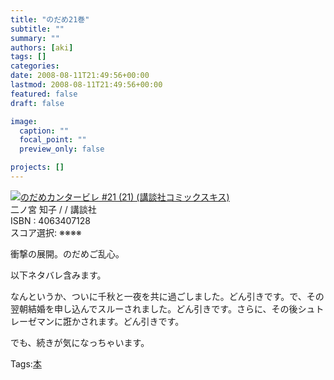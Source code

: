 ```yaml
---
title: "のだめ21巻"
subtitle: ""
summary: ""
authors: [aki]
tags: []
categories: 
date: 2008-08-11T21:49:56+00:00
lastmod: 2008-08-11T21:49:56+00:00
featured: false
draft: false

image:
  caption: ""
  focal_point: ""
  preview_only: false

projects: []
---
```

![](https://ecx.images-amazon.com/images/I/51tMdfp+pDL._SL160_.jpg)[のだめカンタービレ #21 (21) (講談社コミックスキス)](http://item.excite.co.jp/detail/ASIN_4063407128)  
二ノ宮 知子 / / 講談社  
ISBN : 4063407128  
スコア選択: ※※※※  
  
衝撃の展開。のだめご乱心。  
  
以下ネタバレ含みます。  
  
  
  
なんというか、ついに千秋と一夜を共に過ごしました。どん引きです。で、その翌朝結婚を申し込んでスルーされました。どん引きです。さらに、その後シュトレーゼマンに誑かされます。どん引きです。  
  
  
  
でも、続きが気になっちゃいます。

Tags:[本](http://mrk0369.exblog.jp/tags/%E6%9C%AC/) 

